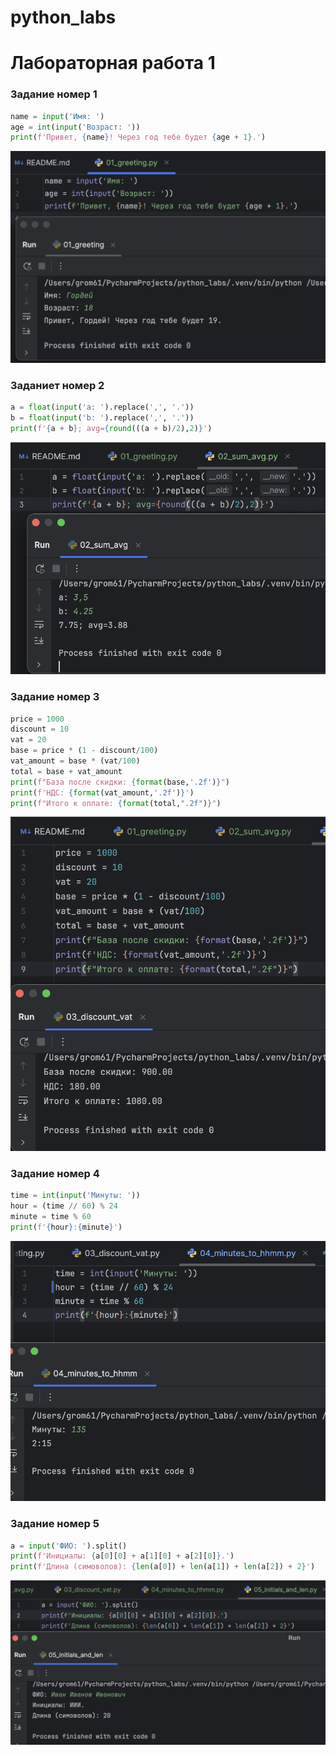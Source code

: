 # python_labs
# Лабораторная работа 1

### Задание номер 1
```python
name = input('Имя: ')
age = int(input('Возраст: '))
print(f'Привет, {name}! Через год тебе будет {age + 1}.')
```
![Картинка 1](./image/lab01/01.png)


### Заданиет номер 2
```python
a = float(input('a: ').replace(',', '.'))
b = float(input('b: ').replace(',', '.'))
print(f'{a + b}; avg={round(((a + b)/2),2)}')
```
![Картинка 2](./image/lab01/02.png)

### Задание номер 3
```python
price = 1000
discount = 10
vat = 20
base = price * (1 - discount/100)
vat_amount = base * (vat/100)
total = base + vat_amount
print(f"База после скидки: {format(base,'.2f')}")
print(f'НДС: {format(vat_amount,'.2f')}')
print(f"Итого к оплате: {format(total,".2f")}")
```
![Картинка 3](./image/lab01/03.png)

### Задание номер 4
```python
time = int(input('Минуты: '))
hour = (time // 60) % 24
minute = time % 60
print(f'{hour}:{minute}')
```
![Картинка 4](./image/lab01/04.1.png)

### Задание номер 5
```python
a = input('ФИО: ').split()
print(f'Инициалы: {a[0][0] + a[1][0] + a[2][0]}.')
print(f'Длина (симоволов): {len(a[0]) + len(a[1]) + len(a[2]) + 2}')
```
![Картинка 5](./image/lab01/05.png)
